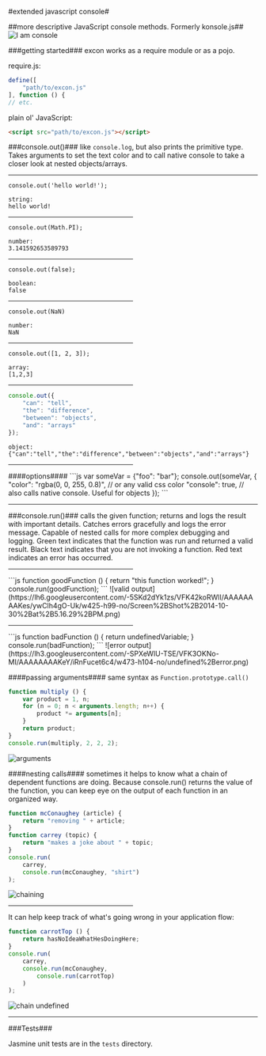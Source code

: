 #extended javascript console#


##more descriptive JavaScript console methods. Formerly konsole.js##
![I am console](https://lh6.googleusercontent.com/-yF0Z7tZ7i3g/VFK-nbe2tfI/AAAAAAAAKfs/DGHoL3WM-8w/w101-h30-no/Screen%2BShot%2B2014-10-30%2Bat%2B5.41.16%2BPM.png)


###getting started###
excon works as a require module or as a pojo.

require.js:
```js
define([
	"path/to/excon.js"
], function () {
// etc.
```

plain ol' JavaScript:
```html
<script src="path/to/excon.js"></script>
```

###console.out()###
like `console.log`, but also prints the primitive type.  Takes arguments to set the text color and to call native console to take a closer look at nested objects/arrays.
<hr>

`console.out('hello world!');`
```
string:
hello world!
```
<hr width="50%">

`console.out(Math.PI);`
```
number:
3.141592653589793 
```
<hr width="50%">

`console.out(false);`
```
boolean:
false
```
<hr width="50%">

`console.out(NaN)`
```
number:
NaN 
```
<hr width="50%">

`console.out([1, 2, 3]);`
```
array:
[1,2,3] 
```
<hr width="50%">

```js
console.out({
    "can": "tell",
    "the": "difference",
    "between": "objects",
    "and": "arrays"
});
```
```
object:
{"can":"tell","the":"difference","between":"objects","and":"arrays"}
```
<hr width="50%">
####options####
```js
var someVar = {"foo": "bar"};
console.out(someVar, {
	"color": "rgba(0, 0, 255, 0.8)", // or any valid css color
    "console": true, // also calls native console.  Useful for objects
});
```
<hr>

###console.run()###
calls the given function; returns and logs the result with important details.  Catches errors gracefully and logs the error message.  Capable of nested calls for more complex debugging and logging.  Green text indicates that the function was run and returned a valid result.  Black text indicates that you are not invoking a function.  Red text indicates an error has occurred.

<hr width="50%">
```js
function goodFunction () {
	return "this function worked!";
}
console.run(goodFunction);
```
![valid output](https://lh6.googleusercontent.com/-5SKd2dYk1zs/VFK42koRWlI/AAAAAAAAKes/ywClh4gO-Uk/w425-h99-no/Screen%2BShot%2B2014-10-30%2Bat%2B5.16.29%2BPM.png)

<hr width="50%">
```js
function badFunction () {
	return undefinedVariable;
}
console.run(badFunction);
```
![error output](https://lh3.googleusercontent.com/-SPXeWlU-TSE/VFK3OKNo-MI/AAAAAAAAKeY/iRnFucet6c4/w473-h104-no/undefined%2Berror.png)

####passing arguments####
same syntax as `Function.prototype.call()`
```js
function multiply () {
	var product = 1, n;
	for (n = 0; n < arguments.length; n++) {
    	product *= arguments[n];
    }
    return product;
}
console.run(multiply, 2, 2, 2);
```
![arguments](https://lh3.googleusercontent.com/-EvrzruiOz-k/VFK6xPgpmJI/AAAAAAAAKe8/wzIa0pCXp6U/w425-h153-no/Screen%2BShot%2B2014-10-30%2Bat%2B5.24.48%2BPM.png)

####nesting calls####
sometimes it helps to know what a chain of dependent functions are doing.  Because console.run() returns the value of the function, you can keep eye on the output of each function in an organized way.
```js
function mcConaughey (article) {
	return "removing " + article;
}
function carrey (topic) {
	return "makes a joke about " + topic;
}
console.run(
	carrey, 
	console.run(mcConaughey, "shirt")
);
```
![chaining](https://lh6.googleusercontent.com/-5o8KDCrUUqw/VFK8rIfOv2I/AAAAAAAAKfM/QcyryhkdwQU/w423-h209-no/Screen%2BShot%2B2014-10-30%2Bat%2B5.32.55%2BPM.png)

<hr width="50%">
It can help keep track of what's going wrong in your application flow:

```js
function carrotTop () {
	return hasNoIdeaWhatHesDoingHere;
}
console.run(
	carrey, 
	console.run(mcConaughey, 
    	console.run(carrotTop)
    )
);
```
![chain undefined](https://lh3.googleusercontent.com/-z142WA2ufrY/VFK9ljNTACI/AAAAAAAAKfg/xygmQPdpO2o/w418-h106-no/Screen%2BShot%2B2014-10-30%2Bat%2B5.36.53%2BPM.png)

<hr>

###Tests###

Jasmine unit tests are in the `tests` directory.
